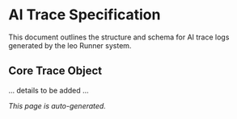 # AI Trace Specification

This document outlines the structure and schema for AI trace logs generated by the leo Runner system.

## Core Trace Object

... details to be added ...

_This page is auto-generated._

